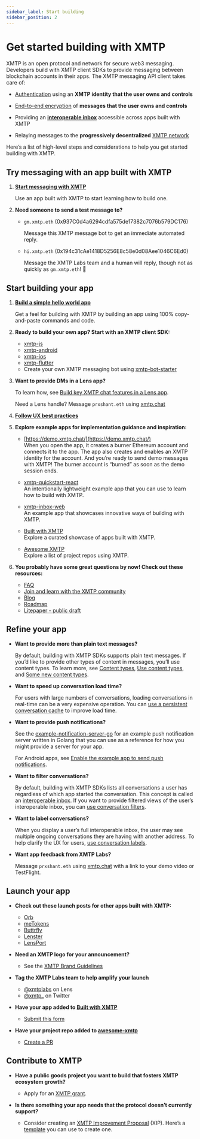 ```yaml
---
sidebar_label: Start building
sidebar_position: 2
---
```


# Get started building with XMTP

XMTP is an open protocol and network for secure web3 messaging. Developers build with XMTP client SDKs to provide messaging between blockchain accounts in their apps. The XMTP messaging API client takes care of:

- [Authentication](https://xmtp.org/docs/dev-concepts/account-signatures) using an **XMTP identity that the user owns and controls**

- [End-to-end encryption](https://xmtp.org/docs/dev-concepts/invitation-and-message-encryption) of **messages that the user owns and controls**

- Providing an **[interoperable inbox](https://xmtp.org/docs/dev-concepts/interoperable-inbox)** accessible across apps built with XMTP

- Relaying messages to the **progressively decentralized** [XMTP network](https://xmtp.org/docs/dev-concepts/architectural-overview#network-layer)

Here’s a list of high-level steps and considerations to help you get started building with XMTP.


## Try messaging with an app built with XMTP

1. [**Start messaging with XMTP**](https://xmtp.org/docs/client-sdk/javascript/tutorials/start-messaging)
    
    Use an app built with XMTP to start learning how to build one.
    
2. **Need someone to send a test message to?**
    - `gm.xmtp.eth` (0x937C0d4a6294cdfa575de17382c7076b579DC176)  
    
        Message this XMTP message bot to get an immediate automated reply. 
        
    - `hi.xmtp.eth` (0x194c31cAe1418D5256E8c58e0d08Aee1046C6Ed0)  
    
        Message the XMTP Labs team and a human will reply, though not as quickly as `gm.xmtp.eth`! 🤖
        

## Start building your app

1. [**Build a simple hello world app**](https://xmtp.org/docs/client-sdk/javascript/tutorials/build-an-xmtp-hello-world-app)
    
    Get a feel for building with XMTP by building an app using 100% copy-and-paste commands and code.
    
2. **Ready to build your own app? Start with an XMTP client SDK:**

    - [xmtp-js](https://github.com/xmtp/xmtp-js)
    - [xmtp-android](https://github.com/xmtp/xmtp-android)
    - [xmtp-ios](https://github.com/xmtp/xmtp-ios)
    - [xmtp-flutter](https://github.com/xmtp/xmtp-flutter)
    - Create your own XMTP messaging bot using [xmtp-bot-starter](https://github.com/xmtp/xmtp-bot-starter)

3. **Want to provide DMs in a Lens app?**

    To learn how, see [Build key XMTP chat features in a Lens app](https://xmtp.org/docs/client-sdk/javascript/tutorials/build-key-xmtp-chat-features-in-a-lens-app).
    
    Need a Lens handle? Message `prxshant.eth` using [xmtp.chat](https://xmtp.chat/)
    
4. [**Follow UX best practices**](https://xmtp.org/docs/dev-concepts/ux-best-practices)

5. **Explore example apps for implementation guidance and inspiration:**

    - [https://demo.xmtp.chat/](https://demo.xmtp.chat/)  
    When you open the app, it creates a burner Ethereum account and connects it to the app. The app also creates and enables an XMTP identity for the account. And you’re ready to send demo messages with XMTP! The burner account is “burned” as soon as the demo session ends.
        
    - [xmtp-quickstart-react](https://github.com/xmtp/xmtp-quickstart-react)  
    An intentionally lightweight example app that you can use to learn how to build with XMTP.
        
    - [xmtp-inbox-web](https://github.com/xmtp-labs/xmtp-inbox-web)  
    An example app that showcases innovative ways of building with XMTP.
        
    - [Built with XMTP](https://xmtp.org/built-with-xmtp)  
    Explore a curated showcase of apps built with XMTP.
        
    - [Awesome XMTP](https://github.com/xmtp/awesome-xmtp)  
    Explore a list of project repos using XMTP.
        
6. **You probably have some great questions by now! Check out these resources:**

    - [FAQ](faq)
    - [Join and learn with the XMTP community](/community)
    - [Blog](/blog)
    - [Roadmap](/vision/roadmap)
    - [Litepaper - public draft](/vision/litepaper)


## Refine your app

- **Want to provide more than plain text messages?**  

  By default, building with XMTP SDKs supports plain text messages. If you’d like to provide other types of content in messages, you’ll use content types. To learn more, see [Content types](https://xmtp.org/docs/dev-concepts/content-types), [Use content types](https://xmtp.org/docs/client-sdk/javascript/tutorials/use-content-types), and [Some new content types](https://xmtp.org/blog/attachments-and-remote-attachments).
    
- **Want to speed up conversation load time?**  

  For users with large numbers of conversations, loading conversations in real-time can be a very expensive operation. You can [use a persistent conversation cache](/docs/client-sdk/javascript/tutorials/use-a-persistent-conversation-cache) to improve load time.
    
- **Want to provide push notifications?**  

  See the [example-notification-server-go](https://github.com/xmtp/example-notification-server-go) for an example push notification server written in Golang that you can use as a reference for how you might provide a server for your app.  

    For Android apps, see [Enable the example app to send push notifications](https://github.com/xmtp/xmtp-android/blob/main/library/src/main/java/org/xmtp/android/library/push/README.md).
    
- **Want to filter conversations?**  

  By default, building with XMTP SDKs lists all conversations a user has regardless of which app started the conversation. This concept is called an [interoperable inbox](https://xmtp.org/docs/dev-concepts/interoperable-inbox). If you want to provide filtered views of the user’s interoperable inbox, you can [use conversation filters](/docs/client-sdk/javascript/tutorials/filter-conversations).
    
- **Want to label conversations?**  

  When you display a user’s full interoperable inbox, the user may see multiple ongoing conversations they are having with another address. To help clarify the UX for users, [use conversation labels](/docs/client-sdk/javascript/tutorials/label-conversations).
    
- **Want app feedback from XMTP Labs?**  

  Message `prxshant.eth` using [xmtp.chat](https://xmtp.chat/) with a link to your demo video or TestFlight.


## Launch your app

- **Check out these launch posts for other apps built with XMTP:**

    - [Orb](https://twitter.com/orbapp_/status/1618659601154715649?s=20)
    - [meTokens](https://twitter.com/meTokens/status/1597983759462436870?s=20&t=wHy9mBrNR5ri146CbhCMUw)
    - [Buttrfly](https://twitter.com/0xMoe_/status/1603126849852563456?s=20&t=wHy9mBrNR5ri146CbhCMUw)
    - [Lenster](https://twitter.com/lensterxyz/status/1588203593257009152?s=20&t=wHy9mBrNR5ri146CbhCMUw)
    - [LensPort](https://twitter.com/lensport_io/status/1602370688139939841?s=20&t=wHy9mBrNR5ri146CbhCMUw)

- **Need an XMTP logo for your announcement?**  

  - See the [XMTP Brand Guidelines](https://github.com/xmtp/brand)
    
- **Tag the XMTP Labs team to help amplify your launch**

  - [@xmtplabs](https://lenster.xyz/u/xmtplabs) on Lens
  - [@xmtp_](https://twitter.com/xmtp_) on Twitter
    
- **Have your app added to [Built with XMTP](https://xmtp.org/built-with-xmtp)**  

  - [Submit this form](https://forms.gle/p1VgVtkoGfHXANXt5)
    
- **Have your project repo added to [awesome-xmtp](https://github.com/xmtp/awesome-xmtp)**  

  - [Create a PR](https://github.com/xmtp/awesome-xmtp)
    

## Contribute to XMTP

- **Have a public goods project you want to build that fosters XMTP ecosystem growth?**  

  - Apply for an [XMTP grant](https://xmtp.org/grants).
    
- **Is there something your app needs that the protocol doesn’t currently support?**  

  - Consider creating an [XMTP Improvement Proposal](https://github.com/xmtp/XIPs/blob/ae6fc638332f57f918d82a096f69b1e79df0bd0a/XIPs/xip-0-purpose-process.md) (XIP). Here’s a [template](https://github.com/xmtp/XIPs/blob/main/xip-template.md) you can use to create one.
